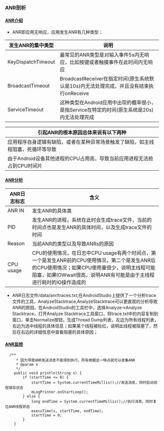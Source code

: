 ### ANR剖析
#### [ANR介绍]()
+ ANR即应用无响应，应用发生ANR有几种类型；

|发生ANR的集中类型|说明|
|-------|-------|
|KeyDispatchTimeout|最常见的ANR类型是对输入事件5s内无响应，比如按键或者触摸事件在此时间内无响应|
|BroadcastTimeout|BroadcastReceiver在指定时间(原生系统默认是10s)内无法处理完成，并且没有结束执行onReceive|
|ServiceTimeout|这种类型在Android应用中出现的概率很小，是指Service在特定的时间(原生系统是20s)内无法处理完成|

|引起ANR的根本原因总体来说有以下两种|
|------|
|应用程序自身逻辑有缺陷，或者在某种异常场景触发了缺陷，如主线程阻塞，死循环等导致|
|由于Android设备其他进程的CPU占用高，导致当前应用进程无法抢占到CPU时间片|

#### [ANR分析]()

|ANR日志标志|含义|
|------|------|
|ANR IN|发生ANR的具体类|
|PID|发生ANR的进程，系统在此时会生成trace文件，当前的时间点也是发生ANR的具体时间，以及生成trace文件的时间|
|Reason|当前ANR的类型以及导致ANRs的原因|
|CPU usage|CPU的使用情况，在日志中CPU usage有两个时间点，第一个是发生ANR前的CPU使用情况，第二个是发生ANR后的CPU使用情况；如果CPU使用量很少，说明主线程可能阻塞，如果IOWwait很高，说明ANR有可能是由于主线程进行耗时的IO操作造成的|

+ ANR日志文件/data/anr/traces.txt;在AndroidStudio上提供了一个分析trace文件的工具，AnalyzeStacktrace,AnalyzeStacktrace可以更直观的分析导致ANR的原因，在AndroidStudio的工具栏中，选择Analyze->Analyze Stacktrace，打开Analyze Stacktrace工具窗口，将trace.txt中的内容复制到窗口，单击Normalize按钮，生成Thread Dump列表，左边为所有线程列表，右边为选中线程的具体信息；如果某个线程被标红，说明此线程被阻塞了，然后在右边的详细信息中查看阻塞的具体原因；
#### [ANR监控]()
```
  /**
     * 因为导致ANR发送消息不能得到执行，所有根据这一特点就可以收集ANR
     * @param x
     */
    public void println(String x) {
        if (startTime <= 0) {
            startTime = System.currentTimeMillis();//发送消息，同时启动线程保存状态
            mLogPrinter.onStartLoop();
        } else {
            long endTime = System.currentTimeMillis();//执行消息，同时复位ANR线程状态
            execuTime(x, startTime, endTime);
            startTime = 0;
        }
    }
```
